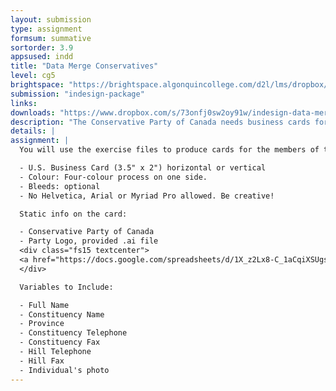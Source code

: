 ```yaml
---
layout: submission
type: assignment
formsum: summative
sortorder: 3.9
appsused: indd
title: "Data Merge Conservatives"
level: cg5
brightspace: "https://brightspace.algonquincollege.com/d2l/lms/dropbox/user/folder_submit_files.d2l?db=405790&grpid=0&isprv=0&bp=0&ou=448665"
submission: "indesign-package"
links:
downloads: "https://www.dropbox.com/s/73onfj0sw2oy91w/indesign-data-merge-conservatives.zip?dl=1"
description: "The Conservative Party of Canada needs business cards for all of its members. Your job is to design a card, then output one card for each member, using InDesign's Data Merge functionality."
details: |
assignment: |
  You will use the exercise files to produce cards for the members of the Conservative party. Make sure you're on brand by checking their web site. Restrict yourself to two font families at the most.

  - U.S. Business Card (3.5" x 2") horizontal or vertical
  - Colour: Four-colour process on one side.
  - Bleeds: optional
  - No Helvetica, Arial or Myriad Pro allowed. Be creative!

  Static info on the card:

  - Conservative Party of Canada
  - Party Logo, provided .ai file
  <div class="fs15 textcenter">
  <a href="https://docs.google.com/spreadsheets/d/1X_z2Lx8-C_1aCqiXSUgszFAn_R2c091u6-6Pf-Frk4c/edit?usp=sharing" title="Spreadsheet Data" target="_blank" class="limegreen">Spreadsheet Data</a>
  </div>

  Variables to Include:

  - Full Name
  - Constituency Name
  - Province
  - Constituency Telephone
  - Constituency Fax
  - Hill Telephone
  - Hill Fax
  - Individual's photo
---
```


